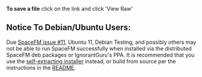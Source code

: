 **To save a file** click on the link and click 'View Raw'

Notice To Debian/Ubuntu Users:
------------------------------

Due [SpaceFM issue #11](https://github.com/IgnorantGuru/spacefm/issues/11), Ubuntu 11, Debian Testing, and possibly others may not be able to run SpaceFM successfully when installed via the distributed SpaceFM deb packages or IgnorantGuru's PPA.  It is recommended that you use the [self-extracting installer](http://ignorantguru.github.com/spacefm/spacefm-manual-en.html#installation-installer) instead, or build from source per the instructions in the [README](https://github.com/IgnorantGuru/spacefm/blob/master/README).

